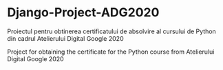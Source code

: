 # Django-Project-ADG2020
Proiectul pentru obtinerea certificatului de absolvire al cursului de Python din cadrul Atelierului Digital Google 2020

Project for obtaining the certificate for the Python course from Atelierului Digital Google 2020
